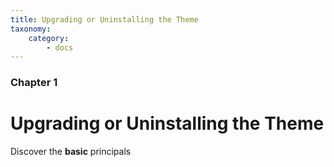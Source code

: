 ```yaml
---
title: Upgrading or Uninstalling the Theme
taxonomy:
    category:
        - docs
---
```


### Chapter 1

# Upgrading or Uninstalling the Theme

Discover the **basic** principals
